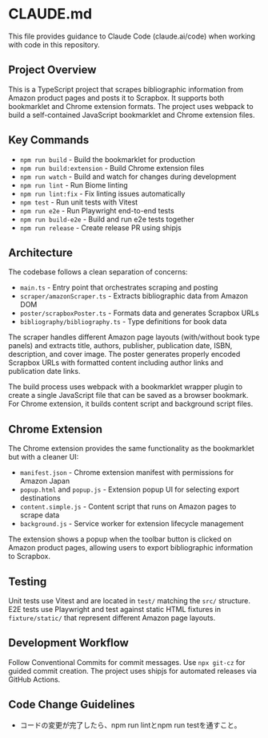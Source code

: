 # CLAUDE.md

This file provides guidance to Claude Code (claude.ai/code) when working with code in this repository.

## Project Overview

This is a TypeScript project that scrapes bibliographic information from Amazon product pages and posts it to Scrapbox. It supports both bookmarklet and Chrome extension formats. The project uses webpack to build a self-contained JavaScript bookmarklet and Chrome extension files.

## Key Commands

- `npm run build` - Build the bookmarklet for production
- `npm run build:extension` - Build Chrome extension files
- `npm run watch` - Build and watch for changes during development  
- `npm run lint` - Run Biome linting
- `npm run lint:fix` - Fix linting issues automatically
- `npm test` - Run unit tests with Vitest
- `npm run e2e` - Run Playwright end-to-end tests
- `npm run build-e2e` - Build and run e2e tests together
- `npm run release` - Create release PR using shipjs

## Architecture

The codebase follows a clean separation of concerns:

- `main.ts` - Entry point that orchestrates scraping and posting
- `scraper/amazonScraper.ts` - Extracts bibliographic data from Amazon DOM
- `poster/scrapboxPoster.ts` - Formats data and generates Scrapbox URLs
- `bibliography/bibliography.ts` - Type definitions for book data

The scraper handles different Amazon page layouts (with/without book type panels) and extracts title, authors, publisher, publication date, ISBN, description, and cover image. The poster generates properly encoded Scrapbox URLs with formatted content including author links and publication date links.

The build process uses webpack with a bookmarklet wrapper plugin to create a single JavaScript file that can be saved as a browser bookmark. For Chrome extension, it builds content script and background script files.

## Chrome Extension

The Chrome extension provides the same functionality as the bookmarklet but with a cleaner UI:

- `manifest.json` - Chrome extension manifest with permissions for Amazon Japan
- `popup.html` and `popup.js` - Extension popup UI for selecting export destinations
- `content.simple.js` - Content script that runs on Amazon pages to scrape data
- `background.js` - Service worker for extension lifecycle management

The extension shows a popup when the toolbar button is clicked on Amazon product pages, allowing users to export bibliographic information to Scrapbox.

## Testing

Unit tests use Vitest and are located in `test/` matching the `src/` structure. E2E tests use Playwright and test against static HTML fixtures in `fixture/static/` that represent different Amazon page layouts.

## Development Workflow

Follow Conventional Commits for commit messages. Use `npx git-cz` for guided commit creation. The project uses shipjs for automated releases via GitHub Actions.

## Code Change Guidelines

- コードの変更が完了したら、npm run lintとnpm run testを通すこと。